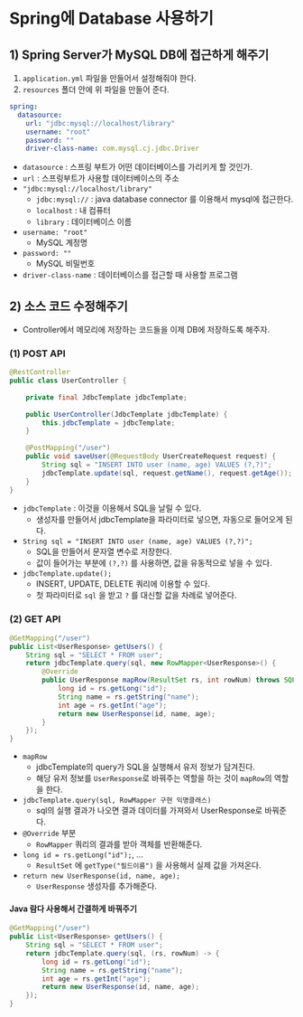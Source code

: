 # Spring에 Database 사용하기
## 1) Spring Server가 MySQL DB에 접근하게 해주기
1. `application.yml` 파일을 만들어서 설정해줘야 한다.
2. `resources` 폴더 안에 위 파일을 만들어 준다.
```yml
spring:  
  datasource:  
    url: "jdbc:mysql://localhost/library"  
    username: "root"  
    password: ""  
    driver-class-name: com.mysql.cj.jdbc.Driver
```
- `datasource` : 스프링 부트가 어떤 데이터베이스를 가리키게 할 것인가.
- `url` : 스프링부트가 사용할 데이터베이스의 주소
- `"jdbc:mysql://localhost/library"`
	- `jdbc:mysql://` : java database connector 를 이용해서 mysql에 접근한다.
	- `localhost` : 내 컴퓨터
	- `library` : 데이터베이스 이름
- `username: "root"`
	- MySQL 계정명
- `password: ""`
	- MySQL 비밀번호
- `driver-class-name` : 데이터베이스를 접근할 때 사용할 프로그램

## 2) 소스 코드 수정해주기
- Controller에서 메모리에 저장하는 코드들을 이제 DB에 저장하도록 해주자.
### (1) POST API
```java
@RestController  
public class UserController {  
  
    private final JdbcTemplate jdbcTemplate;  
  
    public UserController(JdbcTemplate jdbcTemplate) {  
        this.jdbcTemplate = jdbcTemplate;  
    }  
  
    @PostMapping("/user")  
    public void saveUser(@RequestBody UserCreateRequest request) {  
        String sql = "INSERT INTO user (name, age) VALUES (?,?)";
        jdbcTemplate.update(sql, request.getName(), request.getAge());  
    }
}
```
- `jdbcTemplate` : 이것을 이용해서 SQL을 날릴 수 있다.
	- 생성자를 만들어서 jdbcTemplate을 파라미터로 넣으면, 자동으로 들어오게 된다.
- `String sql = "INSERT INTO user (name, age) VALUES (?,?)";`
	- SQL을 만들어서 문자열 변수로 저장한다.
	- 값이 들어가는 부분에 `(?,?)` 를 사용하면, 값을 유동적으로 넣을 수 있다.
- `jdbcTemplate.update();`
	- INSERT, UPDATE, DELETE 쿼리에 이용할 수 있다.
	- 첫 파라미터로 `sql` 을 받고 `?` 를 대신할 값을 차례로 넣어준다.

### (2) GET API
```java
@GetMapping("/user")
public List<UserResponse> getUsers() {  
    String sql = "SELECT * FROM user";  
    return jdbcTemplate.query(sql, new RowMapper<UserResponse>() {  
        @Override  
        public UserResponse mapRow(ResultSet rs, int rowNum) throws SQLException {  
            long id = rs.getLong("id");  
            String name = rs.getString("name");  
            int age = rs.getInt("age");  
            return new UserResponse(id, name, age);  
        }  
    });  
}
```
- `mapRow`
	- jdbcTemplate의 query가 SQL을 실행해서 유저 정보가 담겨진다.
	- 해당 유저 정보를 `UserResponse`로 바꿔주는 역할을 하는 것이 `mapRow`의 역할을 한다.
- `jdbcTemplate.query(sql, RowMapper 구현 익명클래스)`
	- sql의 실행 결과가 나오면 결과 데이터를 가져와서 UserResponse로 바꿔준다.
- `@Override` 부분
	- `RowMapper` 쿼리의 결과를 받아 객체를 반환해준다.
- `long id = rs.getLong("id");`, ...
	- `ResultSet` 에 `getType("필드이름")` 을 사용해서 실제 값을 가져온다.
- `return new UserResponse(id, name, age);`
	- `UserResponse` 생성자를 추가해준다.

#### Java 람다 사용해서 간결하게 바꿔주기
```java
@GetMapping("/user")
public List<UserResponse> getUsers() {  
    String sql = "SELECT * FROM user";  
    return jdbcTemplate.query(sql, (rs, rowNum) -> {  
        long id = rs.getLong("id");  
        String name = rs.getString("name");  
        int age = rs.getInt("age");  
        return new UserResponse(id, name, age);  
    });  
}
```